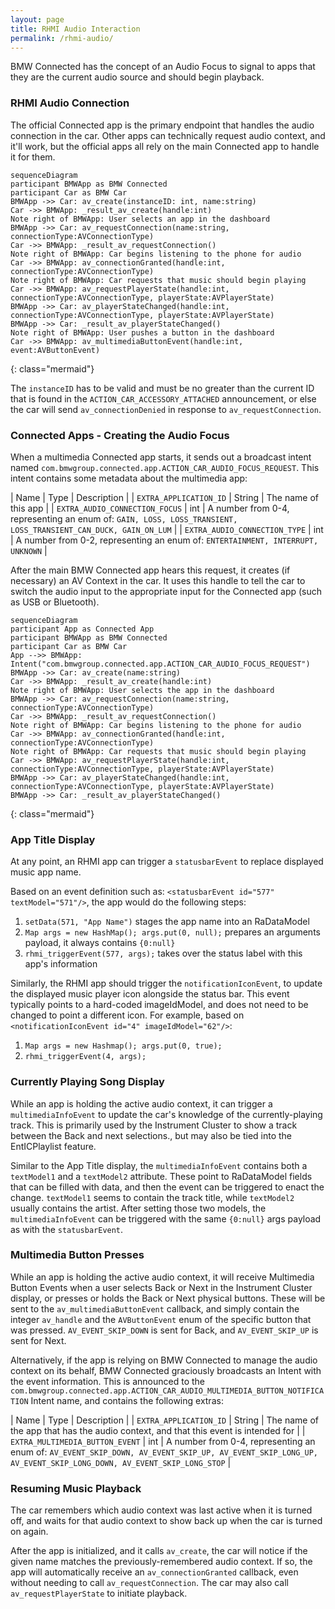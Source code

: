 ```yaml
---
layout: page
title: RHMI Audio Interaction
permalink: /rhmi-audio/
---
```


BMW Connected has the concept of an Audio Focus to signal to apps that they are the current audio source and should begin playback.

### RHMI Audio Connection

The official Connected app is the primary endpoint that handles the audio connection in the car. Other apps can technically request audio context, and it'll work, but the official apps all rely on the main Connected app to handle it for them.

```
sequenceDiagram
participant BMWApp as BMW Connected
participant Car as BMW Car
BMWApp ->> Car: av_create(instanceID: int, name:string)
Car ->> BMWApp: _result_av_create(handle:int)
Note right of BMWApp: User selects an app in the dashboard
BMWApp ->> Car: av_requestConnection(name:string, connectionType:AVConnectionType)
Car ->> BMWApp: _result_av_requestConnection()
Note right of BMWApp: Car begins listening to the phone for audio
Car ->> BMWApp: av_connectionGranted(handle:int, connectionType:AVConnectionType)
Note right of BMWApp: Car requests that music should begin playing
Car ->> BMWApp: av_requestPlayerState(handle:int, connectionType:AVConnectionType, playerState:AVPlayerState)
BMWApp ->> Car: av_playerStateChanged(handle:int, connectionType:AVConnectionType, playerState:AVPlayerState)
BMWApp ->> Car: _result_av_playerStateChanged()
Note right of BMWApp: User pushes a button in the dashboard
Car ->> BMWApp: av_multimediaButtonEvent(handle:int, event:AVButtonEvent)
```
{: class="mermaid"}

The `instanceID` has to be valid and must be no greater than the current ID that is found in the `ACTION_CAR_ACCESSORY_ATTACHED` announcement, or else the car will send `av_connectionDenied` in response to `av_requestConnection`.

### Connected Apps - Creating the Audio Focus

When a multimedia Connected app starts, it sends out a broadcast intent named `com.bmwgroup.connected.app.ACTION_CAR_AUDIO_FOCUS_REQUEST`. This intent contains some metadata about the multimedia app:

| Name | Type | Description |
| `EXTRA_APPLICATION_ID` | String | The name of this app |
| `EXTRA_AUDIO_CONNECTION_FOCUS` | int | A number from 0-4, representing an enum of: `GAIN, LOSS, LOSS_TRANSIENT, LOSS_TRANSIENT_CAN_DUCK, GAIN_ON_LUM` |
| `EXTRA_AUDIO_CONNECTION_TYPE` | int | A number from 0-2, representing an enum of: `ENTERTAINMENT, INTERRUPT, UNKNOWN` |

After the main BMW Connected app hears this request, it creates (if necessary) an AV Context in the car. It uses this handle to tell the car to switch the audio input to the appropriate input for the Connected app (such as USB or Bluetooth).

```
sequenceDiagram
participant App as Connected App
participant BMWApp as BMW Connected
participant Car as BMW Car
App -->> BMWApp: Intent("com.bmwgroup.connected.app.ACTION_CAR_AUDIO_FOCUS_REQUEST")
BMWApp ->> Car: av_create(name:string)
Car ->> BMWApp: _result_av_create(handle:int)
Note right of BMWApp: User selects the app in the dashboard
BMWApp ->> Car: av_requestConnection(name:string, connectionType:AVConnectionType)
Car ->> BMWApp: _result_av_requestConnection()
Note right of BMWApp: Car begins listening to the phone for audio
Car ->> BMWApp: av_connectionGranted(handle:int, connectionType:AVConnectionType)
Note right of BMWApp: Car requests that music should begin playing
Car ->> BMWApp: av_requestPlayerState(handle:int, connectionType:AVConnectionType, playerState:AVPlayerState)
BMWApp ->> Car: av_playerStateChanged(handle:int, connectionType:AVConnectionType, playerState:AVPlayerState)
BMWApp ->> Car: _result_av_playerStateChanged()
```
{: class="mermaid"}

### App Title Display

At any point, an RHMI app can trigger a `statusbarEvent` to replace displayed music app name.

Based on an event definition such as: `<statusbarEvent id="577" textModel="571"/>`, the app would do the following steps:

1. `setData(571, "App Name")`	stages the app name into an RaDataModel
2. `Map args = new HashMap(); args.put(0, null);`	prepares an arguments payload, it always contains `{0:null}`
3. `rhmi_triggerEvent(577, args);`	takes over the status label with this app's information

Similarly, the RHMI app should trigger the `notificationIconEvent`, to update the displayed music player icon alongside the status bar. This event typically points to a hard-coded imageIdModel, and does not need to be changed to point a different icon. For example, based on `<notificationIconEvent id="4" imageIdModel="62"/>`:

1. `Map args = new Hashmap(); args.put(0, true);`
2. `rhmi_triggerEvent(4, args);`

### Currently Playing Song Display

While an app is holding the active audio context, it can trigger a `multimediaInfoEvent` to update the car's knowledge of the currently-playing track. This is primarily used by the Instrument Cluster to show a track between the Back and next selections., but may also be tied into the EntICPlaylist feature.

Similar to the App Title display, the `multimediaInfoEvent` contains both a `textModel1` and a `textModel2` attribute. These point to RaDataModel fields that can be filled with data, and then the event can be triggered to enact the change. `textModel1` seems to contain the track title, while `textModel2` usually contains the artist. After setting those two models, the `multimediaInfoEvent` can be triggered with the same `{0:null}` args payload as with the `statusbarEvent`.

### Multimedia Button Presses

While an app is holding the active audio context, it will receive Multimedia Button Events when a user selects Back or Next in the Instrument Cluster display, or presses or holds the Back or Next physical buttons. These will be sent to the `av_multimediaButtonEvent` callback, and simply contain the integer `av_handle` and the `AVButtonEvent` enum of the specific button that was pressed. `AV_EVENT_SKIP_DOWN` is sent for Back, and `AV_EVENT_SKIP_UP` is sent for Next.

Alternatively, if the app is relying on BMW Connected to manage the audio context on its behalf, BMW Connected graciously broadcasts an Intent with the event information. This is announced to the `com.bmwgroup.connected.app.ACTION_CAR_AUDIO_MULTIMEDIA_BUTTON_NOTIFICATION` Intent name, and contains the following extras:

| Name | Type | Description |
| `EXTRA_APPLICATION_ID` | String | The name of the app that has the audio context, and that this event is intended for |
| `EXTRA_MULTIMEDIA_BUTTON_EVENT` | int | A number from 0-4, representing an enum of: `AV_EVENT_SKIP_DOWN, AV_EVENT_SKIP_UP, AV_EVENT_SKIP_LONG_UP, AV_EVENT_SKIP_LONG_DOWN, AV_EVENT_SKIP_LONG_STOP` |

### Resuming Music Playback

The car remembers which audio context was last active when it is turned off, and waits for that audio context to show back up when the car is turned on again.

After the app is initialized, and it calls `av_create`, the car will notice if the given name matches the previously-remembered audio context. If so, the app will automatically receive an `av_connectionGranted` callback, even without needing to call `av_requestConnection`. The car may also call `av_requestPlayerState` to initiate playback.
